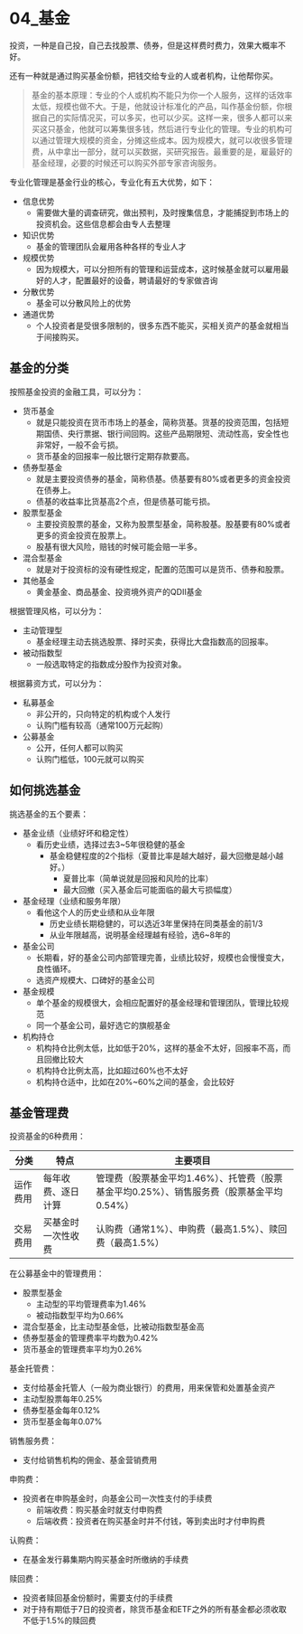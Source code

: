
# 04_基金

投资，一种是自己投，自己去找股票、债券，但是这样费时费力，效果大概率不好。

还有一种就是通过购买基金份额，把钱交给专业的人或者机构，让他帮你买。

> 基金的基本原理：专业的个人或机构不能只为你一个人服务，这样的话效率太低，规模也做不大。于是，他就设计标准化的产品，叫作基金份额，你根据自己的实际情况买，可以多买，也可以少买。这样一来，很多人都可以来买这只基金，他就可以筹集很多钱，然后进行专业化的管理。专业的机构可以通过管理大规模的资金，分摊这些成本。因为规模大，就可以收很多管理费，从中拿出一部分，就可以买数据，买研究报告。最重要的是，雇最好的基金经理，必要的时候还可以购买外部专家咨询服务。

专业化管理是基金行业的核心，专业化有五大优势，如下：
- 信息优势
  - 需要做大量的调查研究，做出预判，及时搜集信息，才能捕捉到市场上的投资机会。这些信息都会由专人去整理
- 知识优势
  - 基金的管理团队会雇用各种各样的专业人才
- 规模优势
  - 因为规模大，可以分担所有的管理和运营成本，这时候基金就可以雇用最好的人才，配置最好的设备，聘请最好的专家做咨询
- 分散优势
  - 基金可以分散风险上的优势
- 通道优势
  - 个人投资者是受很多限制的，很多东西不能买，买相关资产的基金就相当于间接购买。

## 基金的分类

按照基金投资的金融工具，可以分为：
- 货币基金
  - 就是只能投资在货币市场上的基金，简称货基。货基的投资范围，包括短期国债、央行票据、银行间回购。这些产品期限短、流动性高，安全性也非常好，一般不会亏损。
  - 货币基金的回报率一般比银行定期存款要高。
- 债券型基金
  - 就是主要投资债券的基金，简称债基。债基要有80%或者更多的资金投资在债券上。
  - 债基的收益率比货基高2个点，但是债基可能亏损。
- 股票型基金
  - 主要投资股票的基金，又称为股票型基金，简称股基。股基要有80%或者更多的资金投资在股票上。
  - 股基有很大风险，赔钱的时候可能会赔一半多。
- 混合型基金
  - 就是对于投资标的没有硬性规定，配置的范围可以是货币、债券和股票。
- 其他基金
  - 黄金基金、商品基金、投资境外资产的QDII基金

根据管理风格，可以分为：
- 主动管理型
  - 基金经理主动去挑选股票、择时买卖，获得比大盘指数高的回报率。
- 被动指数型
  - 一般选取特定的指数成分股作为投资对象。

根据募资方式，可以分为：
- 私募基金
  - 非公开的，只向特定的机构或个人发行
  - 认购门槛有较高（通常100万元起购）
- 公募基金
  - 公开，任何人都可以购买
  - 认购门槛低，100元就可以购买

## 如何挑选基金

挑选基金的五个要素：

- 基金业绩（业绩好坏和稳定性）
  - 看历史业绩，选择过去3~5年很稳健的基金
    - 基金稳健程度的2个指标（夏普比率是越大越好，最大回撤是越小越好。）
      - 夏普比率（简单说就是回报和风险的比率）
      - 最大回撤（买入基金后可能面临的最大亏损幅度）
- 基金经理（业绩和服务年限）
  - 看他这个人的历史业绩和从业年限
    - 历史业绩长期稳健的，可以选近3年里保持在同类基金的前1/3
    - 从业年限越高，说明基金经理越有经验，选6~8年的
- 基金公司
  - 长期看，好的基金公司内部管理完善，业绩比较好，规模也会慢慢变大，良性循环。
  - 选资产规模大、口碑好的基金公司
- 基金规模
  - 单个基金的规模很大，会相应配置好的基金经理和管理团队，管理比较规范
  - 同一个基金公司，最好选它的旗舰基金
- 机构持仓
  - 机构持仓比例太低，比如低于20%，这样的基金不太好，回报率不高，而且回撤比较大
  - 机构持仓比例太高，比如超过60%也不太好
  - 机构持仓适中，比如在20%~60%之间的基金，会比较好

## 基金管理费

投资基金的6种费用：

|  分类  | 特点  | 主要项目 |
| ---- |  ----  | --- |
| 运作费用 | 每年收费、逐日计算  | 管理费（股票基金平均1.46%）、托管费（股票基金平均0.25%）、销售服务费（股票基金平均0.54%） |
| 交易费用 | 买基金时一次性收费  | 认购费（通常1%）、申购费（最高1.5%）、赎回费（最高1.5%） |

在公募基金中的管理费用：
- 股票型基金
  - 主动型的平均管理费率为1.46%
  - 被动指数型平均为0.66%
- 混合型基金，比主动型基金低，比被动指数型基金高
- 债券型基金的管理费率平均数为0.42%
- 货币基金的管理费率平均为0.26%

基金托管费：
- 支付给基金托管人（一般为商业银行）的费用，用来保管和处置基金资产
- 主动型股票每年0.25%
- 债券型基金每年0.12%
- 货币型基金每年0.07%

销售服务费：
- 支付给销售机构的佣金、基金营销费用

申购费：
- 投资者在申购基金时，向基金公司一次性支付的手续费
  - 前端收费：购买基金时就支付申购费
  - 后端收费：投资者在购买基金时并不付钱，等到卖出时才付申购费

认购费：
- 在基金发行募集期内购买基金时所缴纳的手续费

赎回费：
- 投资者赎回基金份额时，需要支付的手续费
- 对于持有期低于7日的投资者，除货币基金和ETF之外的所有基金都必须收取不低于1.5%的赎回费



